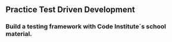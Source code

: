  ## Practice Test Driven Development 
 
 ### Build a testing framework with Code Institute´s school material.